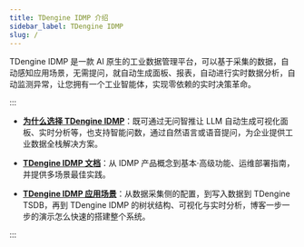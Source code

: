 ```yaml
---
title: TDengine IDMP 介绍
sidebar_label: TDengine IDMP
slug: /
---
```


TDengine IDMP 是一款 AI 原生的工业数据管理平台，可以基于采集的数据，自动感知应用场景，无需提问，就自动生成面板、报表，自动进行实时数据分析，自动监测异常，让您拥有一个工业智能体，实现零依赖的实时决策革命。

:::

- **[为什么选择 TDengine IDMP](https://www.taosdata.com/idmp)**：既可通过无问智推让 LLM 自动生成可视化面板、实时分析等，也支持智能问数，通过自然语言或语音提问，为企业提供工业数据全栈解决方案。

- **[TDengine IDMP 文档](https://idmpdocs.taosdata.com/)**：从 IDMP 产品概念到基本·高级功能、运维部署指南，并提供多场景最佳实践。

- **[TDengine IDMP 应用场景](https://www.taosdata.com/idmp-application-scenarios)**：从数据采集侧的配置，到写入数据到 TDengine TSDB，再到 TDengine IDMP 的树状结构、可视化与实时分析，博客一步一步的演示怎么快速的搭建整个系统。

:::
